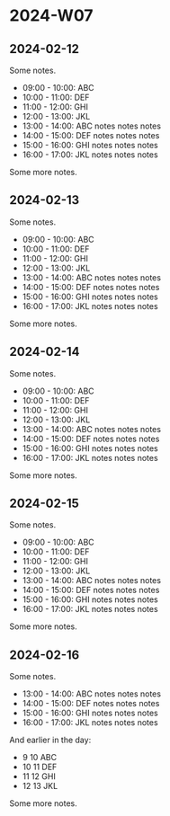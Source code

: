 # 2024-W07

## 2024-02-12

Some notes.

* 09:00 - 10:00: ABC
* 10:00 - 11:00: DEF
* 11:00 - 12:00: GHI
* 12:00 - 13:00: JKL
* 13:00 - 14:00: ABC notes notes notes
* 14:00 - 15:00: DEF notes notes notes
* 15:00 - 16:00: GHI notes notes notes
* 16:00 - 17:00: JKL notes notes notes

Some more notes.

## 2024-02-13

Some notes.

* 09:00 - 10:00: ABC
* 10:00 - 11:00: DEF
* 11:00 - 12:00: GHI
* 12:00 - 13:00: JKL
* 13:00 - 14:00: ABC notes notes notes
* 14:00 - 15:00: DEF notes notes notes
* 15:00 - 16:00: GHI notes notes notes
* 16:00 - 17:00: JKL notes notes notes

Some more notes.

## 2024-02-14

Some notes.

* 09:00 - 10:00: ABC
* 10:00 - 11:00: DEF
* 11:00 - 12:00: GHI
* 12:00 - 13:00: JKL
* 13:00 - 14:00: ABC notes notes notes
* 14:00 - 15:00: DEF notes notes notes
* 15:00 - 16:00: GHI notes notes notes
* 16:00 - 17:00: JKL notes notes notes

Some more notes.

## 2024-02-15

Some notes.

* 09:00 - 10:00: ABC
* 10:00 - 11:00: DEF
* 11:00 - 12:00: GHI
* 12:00 - 13:00: JKL
* 13:00 - 14:00: ABC notes notes notes
* 14:00 - 15:00: DEF notes notes notes
* 15:00 - 16:00: GHI notes notes notes
* 16:00 - 17:00: JKL notes notes notes

Some more notes.

## 2024-02-16

Some notes.

* 13:00 - 14:00: ABC notes notes notes
* 14:00 - 15:00: DEF notes notes notes
* 15:00 - 16:00: GHI notes notes notes
* 16:00 - 17:00: JKL notes notes notes

And earlier in the day:

* 9 10 ABC
* 10 11 DEF
* 11 12 GHI
* 12 13 JKL

Some more notes.
